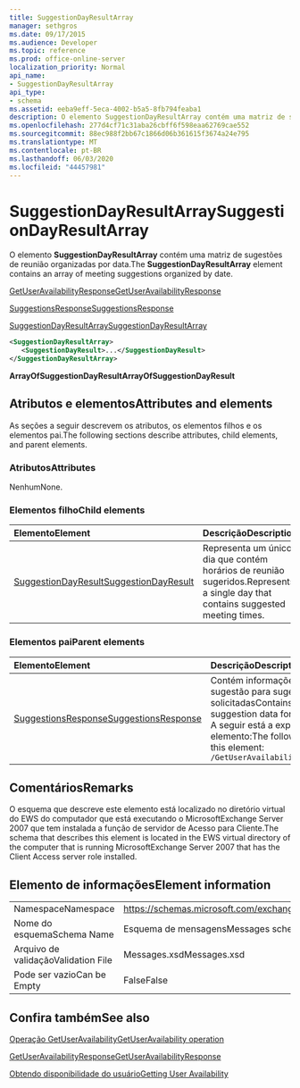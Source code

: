 ```yaml
---
title: SuggestionDayResultArray
manager: sethgros
ms.date: 09/17/2015
ms.audience: Developer
ms.topic: reference
ms.prod: office-online-server
localization_priority: Normal
api_name:
- SuggestionDayResultArray
api_type:
- schema
ms.assetid: eeba9eff-5eca-4002-b5a5-8fb794feaba1
description: O elemento SuggestionDayResultArray contém uma matriz de sugestões de reunião organizadas por data.
ms.openlocfilehash: 277d4cf71c31aba26cbff6f598eaa62769cae552
ms.sourcegitcommit: 88ec988f2bb67c1866d06b361615f3674a24e795
ms.translationtype: MT
ms.contentlocale: pt-BR
ms.lasthandoff: 06/03/2020
ms.locfileid: "44457981"
---
```

# <a name="suggestiondayresultarray"></a><span data-ttu-id="a736a-103">SuggestionDayResultArray</span><span class="sxs-lookup"><span data-stu-id="a736a-103">SuggestionDayResultArray</span></span>

<span data-ttu-id="a736a-104">O elemento **SuggestionDayResultArray** contém uma matriz de sugestões de reunião organizadas por data.</span><span class="sxs-lookup"><span data-stu-id="a736a-104">The **SuggestionDayResultArray** element contains an array of meeting suggestions organized by date.</span></span> 
  
[<span data-ttu-id="a736a-105">GetUserAvailabilityResponse</span><span class="sxs-lookup"><span data-stu-id="a736a-105">GetUserAvailabilityResponse</span></span>](getuseravailabilityresponse.md)
  
[<span data-ttu-id="a736a-106">SuggestionsResponse</span><span class="sxs-lookup"><span data-stu-id="a736a-106">SuggestionsResponse</span></span>](suggestionsresponse.md)
  
[<span data-ttu-id="a736a-107">SuggestionDayResultArray</span><span class="sxs-lookup"><span data-stu-id="a736a-107">SuggestionDayResultArray</span></span>](suggestiondayresultarray.md)
  
```xml
<SuggestionDayResultArray>
   <SuggestionDayResult>...</SuggestionDayResult>
</SuggestionDayResultArray>
```

 <span data-ttu-id="a736a-108">**ArrayOfSuggestionDayResult**</span><span class="sxs-lookup"><span data-stu-id="a736a-108">**ArrayOfSuggestionDayResult**</span></span>
## <a name="attributes-and-elements"></a><span data-ttu-id="a736a-109">Atributos e elementos</span><span class="sxs-lookup"><span data-stu-id="a736a-109">Attributes and elements</span></span>

<span data-ttu-id="a736a-110">As seções a seguir descrevem os atributos, os elementos filhos e os elementos pai.</span><span class="sxs-lookup"><span data-stu-id="a736a-110">The following sections describe attributes, child elements, and parent elements.</span></span>
  
### <a name="attributes"></a><span data-ttu-id="a736a-111">Atributos</span><span class="sxs-lookup"><span data-stu-id="a736a-111">Attributes</span></span>

<span data-ttu-id="a736a-112">Nenhum</span><span class="sxs-lookup"><span data-stu-id="a736a-112">None.</span></span>
  
### <a name="child-elements"></a><span data-ttu-id="a736a-113">Elementos filho</span><span class="sxs-lookup"><span data-stu-id="a736a-113">Child elements</span></span>

|<span data-ttu-id="a736a-114">**Elemento**</span><span class="sxs-lookup"><span data-stu-id="a736a-114">**Element**</span></span>|<span data-ttu-id="a736a-115">**Descrição**</span><span class="sxs-lookup"><span data-stu-id="a736a-115">**Description**</span></span>|
|:-----|:-----|
|[<span data-ttu-id="a736a-116">SuggestionDayResult</span><span class="sxs-lookup"><span data-stu-id="a736a-116">SuggestionDayResult</span></span>](suggestiondayresult.md) <br/> |<span data-ttu-id="a736a-117">Representa um único dia que contém horários de reunião sugeridos.</span><span class="sxs-lookup"><span data-stu-id="a736a-117">Represents a single day that contains suggested meeting times.</span></span>  <br/> |
   
### <a name="parent-elements"></a><span data-ttu-id="a736a-118">Elementos pai</span><span class="sxs-lookup"><span data-stu-id="a736a-118">Parent elements</span></span>

|<span data-ttu-id="a736a-119">**Elemento**</span><span class="sxs-lookup"><span data-stu-id="a736a-119">**Element**</span></span>|<span data-ttu-id="a736a-120">**Descrição**</span><span class="sxs-lookup"><span data-stu-id="a736a-120">**Description**</span></span>|
|:-----|:-----|
|[<span data-ttu-id="a736a-121">SuggestionsResponse</span><span class="sxs-lookup"><span data-stu-id="a736a-121">SuggestionsResponse</span></span>](suggestionsresponse.md) <br/> |<span data-ttu-id="a736a-122">Contém informações de resposta e dados de sugestão para sugestões de reunião solicitadas</span><span class="sxs-lookup"><span data-stu-id="a736a-122">Contains response information and suggestion data for requested meeting suggestions</span></span>  <br/> <span data-ttu-id="a736a-123">A seguir está a expressão XPath para este elemento:</span><span class="sxs-lookup"><span data-stu-id="a736a-123">The following is the XPath expression to this element:</span></span>  <br/>  `/GetUserAvailabilityResponse/SuggestionsResponse` <br/> |
   
## <a name="remarks"></a><span data-ttu-id="a736a-124">Comentários</span><span class="sxs-lookup"><span data-stu-id="a736a-124">Remarks</span></span>

<span data-ttu-id="a736a-125">O esquema que descreve este elemento está localizado no diretório virtual do EWS do computador que está executando o MicrosoftExchange Server 2007 que tem instalada a função de servidor de Acesso para Cliente.</span><span class="sxs-lookup"><span data-stu-id="a736a-125">The schema that describes this element is located in the EWS virtual directory of the computer that is running MicrosoftExchange Server 2007 that has the Client Access server role installed.</span></span>
  
## <a name="element-information"></a><span data-ttu-id="a736a-126">Elemento de informações</span><span class="sxs-lookup"><span data-stu-id="a736a-126">Element information</span></span>

|||
|:-----|:-----|
|<span data-ttu-id="a736a-127">Namespace</span><span class="sxs-lookup"><span data-stu-id="a736a-127">Namespace</span></span>  <br/> |https://schemas.microsoft.com/exchange/services/2006/messages  <br/> |
|<span data-ttu-id="a736a-128">Nome do esquema</span><span class="sxs-lookup"><span data-stu-id="a736a-128">Schema Name</span></span>  <br/> |<span data-ttu-id="a736a-129">Esquema de mensagens</span><span class="sxs-lookup"><span data-stu-id="a736a-129">Messages schema</span></span>  <br/> |
|<span data-ttu-id="a736a-130">Arquivo de validação</span><span class="sxs-lookup"><span data-stu-id="a736a-130">Validation File</span></span>  <br/> |<span data-ttu-id="a736a-131">Messages.xsd</span><span class="sxs-lookup"><span data-stu-id="a736a-131">Messages.xsd</span></span>  <br/> |
|<span data-ttu-id="a736a-132">Pode ser vazio</span><span class="sxs-lookup"><span data-stu-id="a736a-132">Can be Empty</span></span>  <br/> |<span data-ttu-id="a736a-133">False</span><span class="sxs-lookup"><span data-stu-id="a736a-133">False</span></span>  <br/> |
   
## <a name="see-also"></a><span data-ttu-id="a736a-134">Confira também</span><span class="sxs-lookup"><span data-stu-id="a736a-134">See also</span></span>



[<span data-ttu-id="a736a-135">Operação GetUserAvailability</span><span class="sxs-lookup"><span data-stu-id="a736a-135">GetUserAvailability operation</span></span>](getuseravailability-operation.md)
  
[<span data-ttu-id="a736a-136">GetUserAvailabilityResponse</span><span class="sxs-lookup"><span data-stu-id="a736a-136">GetUserAvailabilityResponse</span></span>](getuseravailabilityresponse.md)


[<span data-ttu-id="a736a-137">Obtendo disponibilidade do usuário</span><span class="sxs-lookup"><span data-stu-id="a736a-137">Getting User Availability</span></span>](https://msdn.microsoft.com/library/d4133fcb-9b0f-4e6b-aadf-a389da83516a%28Office.15%29.aspx)


